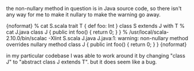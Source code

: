 the non-nullary method in question is in Java source code, so there isn't any way for me to make it nullary to make the warning go away.

{noformat}
% cat S.scala
trait T { def foo: Int }
class S extends J with T
% cat J.java 
class J { public int foo() { return 0; } }
% /usr/local/scala-2.10.0/bin/scalac -Xlint S.scala J.java
J.java:1: warning: non-nullary method overrides nullary method
class J { public int foo() { return 0; } }
{noformat}

in my particular codebase I was able to work around it by changing "class J" to "abstract class J extends T". but it does seem like a bug.
